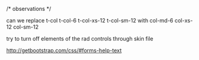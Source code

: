 /* observations */

can we replace t-col t-col-6 t-col-xs-12 t-col-sm-12 with col-md-6 col-xs-12 col-sm-12

try to turn off elements of the rad controls through skin file

http://getbootstrap.com/css/#forms-help-text